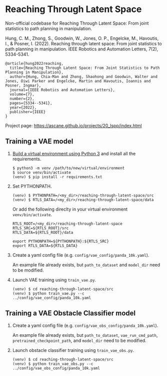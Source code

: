 # Reaching Through Latent Space

Non-official codebase for Reaching Through Latent Space: From joint statistics to path planning in manipulation.

Hung, C. M., Zhong, S., Goodwin, W., Jones, O. P., Engelcke, M., Havoutis, I., & Posner, I. (2022). Reaching through latent space: From joint statistics to path planning in manipulation. IEEE Robotics and Automation Letters, 7(2), 5334-5341.

```
@article{hung2022reaching,
  title={Reaching Through Latent Space: From Joint Statistics to Path Planning in Manipulation},
  author={Hung, Chia-Man and Zhong, Shaohong and Goodwin, Walter and Jones, Oiwi Parker and Engelcke, Martin and Havoutis, Ioannis and Posner, Ingmar},
  journal={IEEE Robotics and Automation Letters},
  volume={7},
  number={2},
  pages={5334--5341},
  year={2022},
  publisher={IEEE}
}
```

Project page: https://ascane.github.io/projects/20_lspp/index.html


## Training a VAE model

1. [Build a virtual environment using Python 3](https://docs.python.org/3/library/venv.html) and install all the requirements.

    ```
    $ python3 -m venv /path/to/new/virtual/environment
    $ source venv/bin/activate
    (venv) $ pip install -r requirements.txt
    ```

2. Set PYTHONPATH.

    ```
    (venv) $ PYTHONPATH=/<my_dir>/reaching-through-latent-space/src
    (venv) $ RTLS_DATA=/<my_dir>/reaching-through-latent-space/data
    ```

    Or add the following direclty in your virtual environment `venv/bin/activate`.

    ```
    RTLS_ROOT=/<my_dir>/reaching-through-latent-space
    RTLS_SRC=${RTLS_ROOT}/src
    RTLS_DATA=${RTLS_ROOT}/data

    export PYTHONPATH=${PYTHONPATH}:${RTLS_SRC}
    export RTLS_DATA=${RTLS_DATA}
    ```

3. Create a yaml config file (e.g. `config/vae_config/panda_10k.yaml`).

   An example file already exists, but `path_to_dataset` and `model_dir` need to be modified.

4. Launch VAE training using `train_vae.py`.

    ```
    (venv) $ cd reaching-through-latent-space/src
    (venv) $ python train_vae.py --c ../config/vae_config/panda_10k.yaml
    ```

## Training a VAE Obstacle Classifier model

1. Create a yaml config file (e.g. `config/vae_obs_config/panda_10k.yaml`).

   An example file already exists, but `path_to_dataset`, `vae_run_cmd_path`, `pretrained_checkpoint_path`, and `model_dir` need to be modified.

2. Launch obstacle classifier training using `train_vae_obs.py`.

    ```
    (venv) $ cd reaching-through-latent-space/src
    (venv) $ python train_vae_obs.py --c ../config/vae_obs_config/panda_10k.yaml
    ```